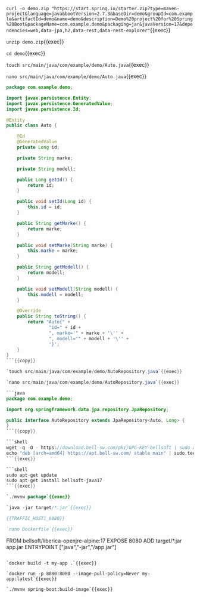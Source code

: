 `curl -o demo.zip "https://start.spring.io/starter.zip?type=maven-project&language=java&bootVersion=2.7.3&baseDir=demo&groupId=com.example&artifactId=demo&name=demo&description=Demo%20project%20for%20Spring%20Boot&packageName=com.example.demo&packaging=jar&javaVersion=17&dependencies=web,data-jpa,h2,data-rest,data-rest-explorer"`{{exec}}

`unzip demo.zip`{{exec}}

`cd demo`{{exec}}

`touch src/main/java/com/example/demo/Auto.java`{{exec}}

`nano src/main/java/com/example/demo/Auto.java`{{exec}}

```java
package com.example.demo;

import javax.persistence.Entity;
import javax.persistence.GeneratedValue;
import javax.persistence.Id;

@Entity
public class Auto {

    @Id
    @GeneratedValue
    private Long id;

    private String marke;

    private String modell;

    public Long getId() {
        return id;
    }

    public void setId(Long id) {
        this.id = id;
    }

    public String getMarke() {
        return marke;
    }

    public void setMarke(String marke) {
        this.marke = marke;
    }

    public String getModell() {
        return modell;
    }

    public void setModell(String modell) {
        this.modell = modell;
    }

    @Override
    public String toString() {
        return "Auto{" +
                "id=" + id +
                ", marke='" + marke + '\'' +
                ", modell='" + modell + '\'' +
                '}';
    }
}
```{{copy}}

`touch src/main/java/com/example/demo/AutoRepository.java`{{exec}}

`nano src/main/java/com/example/demo/AutoRepository.java`{{exec}}

```java
package com.example.demo;

import org.springframework.data.jpa.repository.JpaRepository;

public interface AutoRepository extends JpaRepository<Auto, Long> {
}
```{{copy}}

```shell
wget -q -O - https://download.bell-sw.com/pki/GPG-KEY-bellsoft | sudo apt-key add -
echo "deb [arch=amd64] https://apt.bell-sw.com/ stable main" | sudo tee /etc/apt/sources.list.d/bellsoft.list
```{{exec}}

```shell
sudo apt-get update
sudo apt-get install bellsoft-java17
```{{exec}}

`./mvnw package`{{exec}}

`java -jar target/*.jar`{{exec}}

{{TRAFFIC_HOST1_8080}}

`nano Dockerfile`{{exec}}

```
FROM bellsoft/liberica-openjre-alpine:17
EXPOSE 8080
ADD target/*.jar app.jar
ENTRYPOINT ["java","-jar","/app.jar"]
```{{copy}}

`docker build -t my-app .`{{exec}}

`docker run -p 8080:8080 --image-pull-policy=Never my-app:latest`{{exec}}

`./mvnw spring-boot:build-image`{{exec}}
